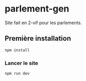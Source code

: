 # parlement-gen

Site fait en 2-vif pour les parlements.  

## Première installation

```sh
npm install
```

### Lancer le site

```sh
npm run dev
```